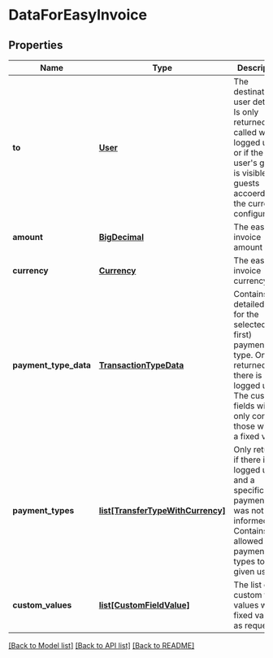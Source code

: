 # DataForEasyInvoice

## Properties
Name | Type | Description | Notes
------------ | ------------- | ------------- | -------------
**to** | [**User**](User.md) | The destination user details. Is only returned if called with a logged user or if the user&#39;s group is visible to guests accoerding to the current configuration.   | [optional] 
**amount** | [**BigDecimal**](BigDecimal.md) | The easy invoice amount | [optional] 
**currency** | [**Currency**](Currency.md) | The easy invoice currency. | [optional] 
**payment_type_data** | [**TransactionTypeData**](TransactionTypeData.md) | Contains the detailed data for the selected (or first) payment type. Only returned if there is a logged user. The custom fields will only contain those without a fixed value.  | [optional] 
**payment_types** | [**list[TransferTypeWithCurrency]**](TransferTypeWithCurrency.md) | Only returned if there is a logged user, and a specific payment type was not informed. Contains the allowed payment types to the given user.  | [optional] 
**custom_values** | [**list[CustomFieldValue]**](CustomFieldValue.md) | The list of custom field values with a fixed value, as requested.   | [optional] 

[[Back to Model list]](../README.md#documentation-for-models) [[Back to API list]](../README.md#documentation-for-api-endpoints) [[Back to README]](../README.md)


